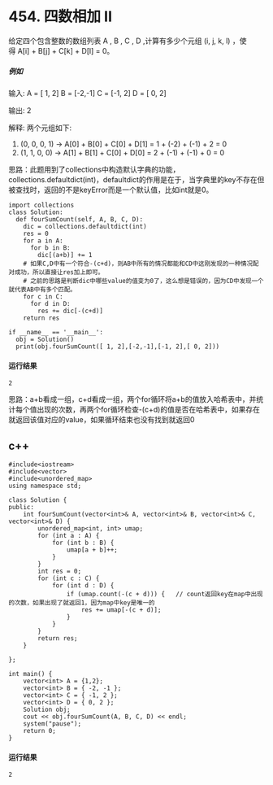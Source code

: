 # 454. 四数相加 II
给定四个包含整数的数组列表 A , B , C , D ,计算有多少个元组 (i, j, k, l) ，使得 A[i] + B[j] + C[k] + D[l] = 0。

##### 例如
输入:
A = [ 1, 2]
B = [-2,-1]
C = [-1, 2]
D = [ 0, 2]

输出:
2

解释:
两个元组如下:
1. (0, 0, 0, 1) -> A[0] + B[0] + C[0] + D[1] = 1 + (-2) + (-1) + 2 = 0
2. (1, 1, 0, 0) -> A[1] + B[1] + C[0] + D[0] = 2 + (-1) + (-1) + 0 = 0

思路：此题用到了collections中构造默认字典的功能，collections.defaultdict(int)，defaultdict的作用是在于，当字典里的key不存在但被查找时，返回的不是keyError而是一个默认值，比如int就是0。

    import collections
    class Solution:
      def fourSumCount(self, A, B, C, D):
        dic = collections.defaultdict(int)
        res = 0
        for a in A:
          for b in B:
            dic[(a+b)] += 1
        # 如果C,D中有一个符合-(c+d)，则AB中所有的情况都能和CD中这刚发现的一种情况配对成功，所以直接让res加上即可。
        # 之前的思路是判断dic中哪些value的值变为0了，这么想是错误的，因为CD中发现一个就代表AB中有多个匹配。
        for c in C:
          for d in D:
            res += dic[-(c+d)]
        return res

    if __name__ == '__main__':
      obj = Solution()
      print(obj.fourSumCount([ 1, 2],[-2,-1],[-1, 2],[ 0, 2]))
 
 #### 运行结果
    2

思路：a+b看成一组，c+d看成一组，两个for循环将a+b的值放入哈希表中，并统计每个值出现的次数，再两个for循环检查-(c+d)的值是否在哈希表中，如果存在就返回该值对应的value，如果循环结束也没有找到就返回0
## c++
    #include<iostream>
    #include<vector>
    #include<unordered_map>
    using namespace std;

    class Solution {
    public:
        int fourSumCount(vector<int>& A, vector<int>& B, vector<int>& C, vector<int>& D) {
            unordered_map<int, int> umap;
            for (int a : A) {
                for (int b : B) {
                    umap[a + b]++;
                }
            }
            int res = 0;
            for (int c : C) {
                for (int d : D) {
                    if (umap.count(-(c + d))) {   // count返回key在map中出现的次数，如果出现了就返回1，因为map中key是唯一的
                        res += umap[-(c + d)];
                    }
                }
            }
            return res;
        }

    };

    int main() {
        vector<int> A = {1,2};
        vector<int> B = { -2, -1 };
        vector<int> C = { -1, 2 };
        vector<int> D = { 0, 2 };
        Solution obj;
        cout << obj.fourSumCount(A, B, C, D) << endl;
        system("pause");
        return 0;
    }
    
#### 运行结果
    2
